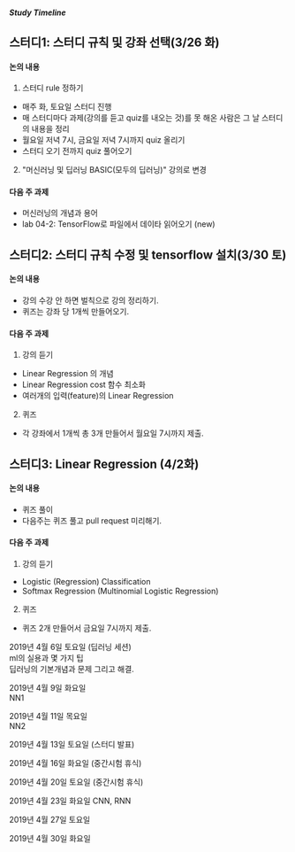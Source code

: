 ##### Study Timeline
## 스터디1: 스터디 규칙 및 강좌 선택(3/26 화)
#### 논의 내용  
1. 스터디 rule 정하기  
- 매주 화, 토요일 스터디 진행
- 매 스터디마다 과제(강의를 듣고 quiz를 내오는 것)를 못 해온 사람은 그 날 스터디의 내용을 정리
- 월요일 저녁 7시, 금요일 저녁 7시까지 quiz 올리기  
- 스터디 오기 전까지 quiz 풀어오기
 
2. "머신러닝 및 딥러닝 BASIC(모두의 딥러닝)" 강의로 변경

#### 다음 주 과제  
- 머신러닝의 개념과 용어
- lab 04-2: TensorFlow로 파일에서 데이타 읽어오기 (new)

## 스터디2: 스터디 규칙 수정 및 tensorflow 설치(3/30 토)

#### 논의 내용  
- 강의 수강 안 하면 벌칙으로 강의 정리하기. 
- 퀴즈는 강좌 당 1개씩 만들어오기.

#### 다음 주 과제  
1. 강의 듣기
- Linear Regression 의 개념
- Linear Regression cost 함수 최소화
- 여러개의 입력(feature)의 Linear Regression

2. 퀴즈
- 각 강좌에서 1개씩 총 3개 만들어서 월요일 7시까지 제출.

## 스터디3: Linear Regression (4/2화)

#### 논의 내용
- 퀴즈 풀이
- 다음주는 퀴즈 풀고 pull request 미리해기.

#### 다음 주 과제  
1. 강의 듣기
- Logistic (Regression) Classification
- Softmax Regression (Multinomial Logistic Regression)

2. 퀴즈
- 퀴즈 2개 만들어서 금요일 7시까지 제출. 


2019년 4월 6일 토요일  (딥러닝 세션)  
ml의 실용과 몇 가지 팁  
딥러닝의 기본개념과 문제 그리고 해결.  

2019년 4월 9일 화요일  
NN1

2019년 4월 11일 목요일  
NN2  

2019년 4월 13일 토요일  (스터디 발표)  

2019년 4월 16일 화요일 (중간시험 휴식)

2019년 4월 20일 토요일 (중간시험 휴식)

2019년 4월 23일 화요일
CNN, RNN

2019년 4월 27일 토요일

2019년 4월 30일 화요일
